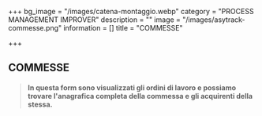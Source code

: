+++
bg_image = "/images/catena-montaggio.webp"
category = "PROCESS MANAGEMENT IMPROVER"
description = ""
image = "/images/asytrack-commesse.png"
information = []
title = "COMMESSE"

+++
## COMMESSE

> #### In questa form sono visualizzati gli ordini di lavoro e possiamo trovare l'anagrafica completa della commessa e gli acquirenti della stessa.